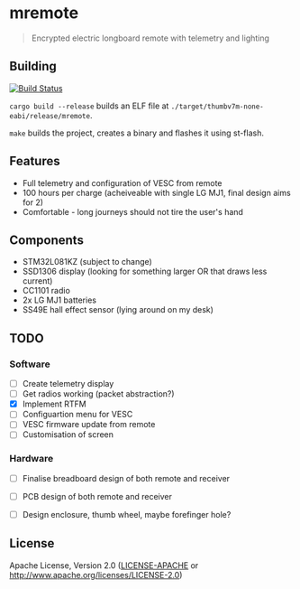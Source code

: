 #  mremote
> Encrypted electric longboard remote with telemetry and lighting

## Building
[![Build Status](https://travis-ci.org/chocol4te/mremote.svg?branch=master)](https://travis-ci.org/chocol4te/mremote)

```cargo build --release``` builds an ELF file at ```./target/thumbv7m-none-eabi/release/mremote```.

```make``` builds the project, creates a binary and flashes it using st-flash.


## Features
* Full telemetry and configuration of VESC from remote
* 100 hours per charge (acheiveable with single LG MJ1, final design aims for 2)
* Comfortable - long journeys should not tire the user's hand

## Components
* STM32L081KZ (subject to change)
* SSD1306 display (looking for something larger OR that draws less current)
* CC1101 radio
* 2x LG MJ1 batteries
* SS49E hall effect sensor (lying around on my desk)

## TODO
### Software 
- [ ] Create telemetry display
- [ ] Get radios working (packet abstraction?)
- [x] Implement RTFM
- [ ] Configuartion menu for VESC
- [ ] VESC firmware update from remote
- [ ] Customisation of screen

### Hardware
- [ ] Finalise breadboard design of both remote and receiver
- [ ] PCB design of both remote and receiver
- [ ] Design enclosure, thumb wheel, maybe forefinger hole?


## License
Apache License, Version 2.0 ([LICENSE-APACHE](LICENSE-APACHE) or
  http://www.apache.org/licenses/LICENSE-2.0)
